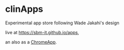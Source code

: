 # clinApps

Experimental app store following Wade Jakahi's design

live at https://sbm-it.github.io/apps,

an also as a [ChromeApp](https://chrome.google.com/webstore/search/clinApps).

